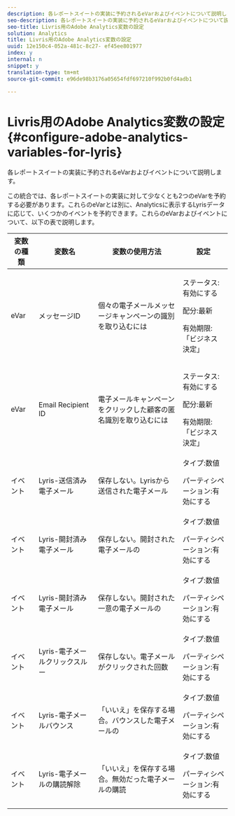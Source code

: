 ```yaml
---
description: 各レポートスイートの実装に予約されるeVarおよびイベントについて説明します。
seo-description: 各レポートスイートの実装に予約されるeVarおよびイベントについて説明します。
seo-title: Livris用のAdobe Analytics変数の設定
solution: Analytics
title: Livris用のAdobe Analytics変数の設定
uuid: 12e150c4-052a-481c-8c27- ef45ee801977
index: y
internal: n
snippet: y
translation-type: tm+mt
source-git-commit: e96de98b3176a05654fdf697210f992b0fd4adb1

---
```



# Livris用のAdobe Analytics変数の設定{#configure-adobe-analytics-variables-for-lyris}

各レポートスイートの実装に予約されるeVarおよびイベントについて説明します。

この統合では、各レポートスイートの実装に対して少なくとも2つのeVarを予約する必要があります。これらのeVarとは別に、Analyticsに表示するLyrisデータに応じて、いくつかのイベントを予約できます。これらのeVarおよびイベントについて、以下の表で説明します。

<table id="table_43E32344E9E54FED8491F28047249329"> 
 <thead> 
  <tr> 
   <th colname="col1" class="entry"> 変数の種類 </th> 
   <th colname="col2" class="entry"> 変数名 </th> 
   <th colname="col3" class="entry"> 変数の使用方法 </th> 
   <th colname="col4" class="entry"> 設定 </th> 
  </tr>
 </thead>
 <tbody> 
  <tr> 
   <td colname="col1"> eVar </td> 
   <td colname="col2"> メッセージID </td> 
   <td colname="col3"> 個々の電子メールメッセージキャンペーンの識別を取り込むには </td> 
   <td colname="col4"> <p>ステータス:有効にする </p> <p>配分:最新 </p> <p>有効期限:「ビジネス決定」 </p> </td> 
  </tr> 
  <tr> 
   <td colname="col1"> eVar </td> 
   <td colname="col2"> Email Recipient ID </td> 
   <td colname="col3"> 電子メールキャンペーンをクリックした顧客の匿名識別を取り込むには </td> 
   <td colname="col4"> <p>ステータス:有効にする </p> <p>配分:最新 </p> <p>有効期限:「ビジネス決定」 </p> </td> 
  </tr> 
  <tr> 
   <td colname="col1"> イベント </td> 
   <td colname="col2"> Lyris-送信済み電子メール </td> 
   <td colname="col3"> 保存しない。Lyrisから送信された電子メール </td> 
   <td colname="col4">タイプ:数値 <p>パーティシペーション:有効にする </p> </td> 
  </tr> 
  <tr> 
   <td colname="col1"> イベント </td> 
   <td colname="col2"> Lyris-開封済み電子メール </td> 
   <td colname="col3"> 保存しない。開封された電子メールの </td> 
   <td colname="col4">タイプ:数値 <p>パーティシペーション:有効にする </p> </td> 
  </tr> 
  <tr> 
   <td colname="col1"> イベント </td> 
   <td colname="col2"> Lyris-開封済み電子メール </td> 
   <td colname="col3"> 保存しない。開封された一意の電子メールの </td> 
   <td colname="col4">タイプ:数値 <p>パーティシペーション:有効にする </p> </td> 
  </tr> 
  <tr> 
   <td colname="col1"> イベント </td> 
   <td colname="col2"> Lyris-電子メールクリックスルー </td> 
   <td colname="col3"> 保存しない。電子メールがクリックされた回数 </td> 
   <td colname="col4">タイプ:数値 <p>パーティシペーション:有効にする </p> </td> 
  </tr> 
  <tr> 
   <td colname="col1"> イベント </td> 
   <td colname="col2"> Lyris-電子メールバウンス </td> 
   <td colname="col3"> 「いいえ」を保存する場合。バウンスした電子メールの </td> 
   <td colname="col4">タイプ:数値 <p>パーティシペーション:有効にする </p> </td> 
  </tr> 
  <tr> 
   <td colname="col1"> イベント </td> 
   <td colname="col2"> Lyris-電子メールの購読解除 </td> 
   <td colname="col3"> 「いいえ」を保存する場合。無効だった電子メールの購読 </td> 
   <td colname="col4">タイプ:数値 <p>パーティシペーション:有効にする </p> </td> 
  </tr> 
 </tbody> 
</table>

